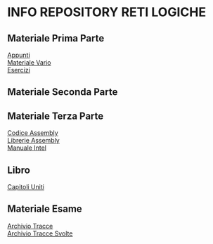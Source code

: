 # INFO REPOSITORY RETI LOGICHE
## Materiale Prima Parte
[Appunti](https://studentiunical-my.sharepoint.com/:f:/g/personal/vcoggr02l20c352m_studenti_unical_it/Ei_U4Reg21RPjZyrifmm-ZcB4uhCh970sFkDlkyyN-EaSQ?e=2B2giC)<br/>
[Materiale Vario](https://studentiunical-my.sharepoint.com/:f:/g/personal/vcoggr02l20c352m_studenti_unical_it/Epx-zqz0xr9Puw12ZvrDnNMBl61HTjzOJFkj94nsR8f9BQ?e=TWRMVN)<br/>
[Esercizi](https://studentiunical-my.sharepoint.com/:f:/g/personal/vcoggr02l20c352m_studenti_unical_it/EmPZ_pa42k9IrdIQ09KeYJwB9XPR03V-aVjH8LOFHE0fLQ?e=oZtGPq)

## Materiale Seconda Parte

## Materiale Terza Parte
[Codice Assembly](https://github.com/Gory-git/RetiLogicheECalcolatori/tree/main/Assembly/Codice)<br/>
[Librerie Assembly](https://github.com/Gory-git/RetiLogicheECalcolatori/tree/main/Assembly/Librerie)<br/>
[Manuale Intel](https://studentiunical-my.sharepoint.com/:b:/g/personal/vcoggr02l20c352m_studenti_unical_it/Ee4VMs6IcKZEvw82G1g0wzYBxzyzACiNPu1XFLuDr7r0ew?e=ikGP2L)

## Libro
[Capitoli Uniti]()

## Materiale Esame
[Archivio Tracce]()<br/>
[Archivio Tracce Svolte]()
